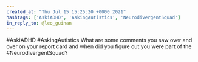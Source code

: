 ```yaml
---
created_at: "Thu Jul 15 15:25:20 +0000 2021"
hashtags: ['AskiADHD', 'AskingAutistics', 'NeurodivergentSquad']
in_reply_to: @leo_guinan
---
```


#AskiADHD #AskingAutistics
What are some comments you saw over and over on your report card and when did you figure out you were part of the #NeurodivergentSquad?